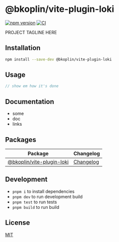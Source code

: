 # @bkoplin/vite-plugin-loki

[![npm version](https://img.shields.io/npm/v/@bkoplin/vite-plugin-loki)](https://www.npmjs.com/package/@bkoplin/vite-plugin-loki)
[![CI](https://github.com/bkoplin/vite-plugin-loki/actions/workflows/ci.yml/badge.svg)](https://github.com/bkoplin/vite-plugin-loki/actions/workflows/ci.yml)

PROJECT TAGLINE HERE

## Installation

```bash
npm install --save-dev @bkoplin/vite-plugin-loki
```

## Usage

```js
// show em how it's done
```

## Documentation

- some
- doc
- links

## Packages

| Package                                                | Changelog                                           |
| ------------------------------------------------------ | --------------------------------------------------- |
| [@bkoplin/vite-plugin-loki](packages/vite-plugin-loki) | [Changelog](packages/vite-plugin-loki/CHANGELOG.md) |

## Development

- `pnpm i` to install dependencies
- `pnpm dev` to run development build
- `pnpm test` to run tests
- `pnpm build` to run build

## License

[MIT](./LICENSE)
